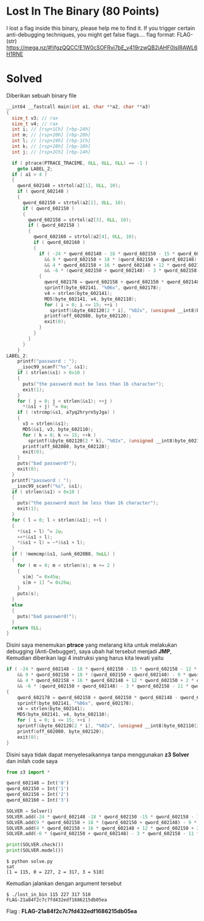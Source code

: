 # Lost In The Binary (80 Points)
I lost a flag inside this binary, please help me to find it. If you trigger certain anti-debugging techniques, you might get false flags…. flag format: FLAG-(str) https://mega.nz/#!ifgzQQCC!E1W0cSOFRvi7bE_v419rzwQB2jAHF0IsIRAWL6H1RNE
# Solved
Diberikan sebuah binary file
```cpp
__int64 __fastcall main(int a1, char **a2, char **a3)
{
  size_t v3; // rax
  size_t v4; // rax
  int i; // [rsp+1Ch] [rbp-24h]
  int m; // [rsp+20h] [rbp-20h]
  int l; // [rsp+24h] [rbp-1Ch]
  int k; // [rsp+28h] [rbp-18h]
  int j; // [rsp+2Ch] [rbp-14h]

  if ( ptrace(PTRACE_TRACEME, 0LL, 0LL, 0LL) == -1 )
    goto LABEL_2;
  if ( a1 > 4 )
  {
    qword_602148 = strtol(a2[1], 0LL, 10);
    if ( qword_602148 )
    {
      qword_602150 = strtol(a2[2], 0LL, 10);
      if ( qword_602150 )
      {
        qword_602158 = strtol(a2[3], 0LL, 10);
        if ( qword_602158 )
        {
          qword_602160 = strtol(a2[4], 0LL, 10);
          if ( qword_602160 )
          {
            if ( -24 * qword_602148 - 18 * qword_602150 - 15 * qword_602158 - 12 * qword_602160 == -18393
              && 9 * qword_602158 + 18 * (qword_602150 + qword_602148) - 9 * qword_602160 == 4419
              && 4 * qword_602158 + 16 * qword_602148 + 12 * qword_602150 + 2 * qword_602160 == 7300
              && -6 * (qword_602150 + qword_602148) - 3 * qword_602158 - 11 * qword_602160 == -8613 )
            {
              qword_602178 = qword_602158 + qword_602150 * qword_602148 - qword_602160;
              sprintf(byte_602141, "%06x", qword_602178);
              v4 = strlen(byte_602141);
              MD5(byte_602141, v4, byte_602110);
              for ( i = 0; i <= 15; ++i )
                sprintf(&byte_602120[2 * i], "%02x", (unsigned __int8)byte_602110[i]);
              printf(off_602080, byte_602120);
              exit(0);
            }
          }
        }
      }
    }
LABEL_2:
    printf("password : ");
    __isoc99_scanf("%s", &s1);
    if ( strlen(&s1) > 0x10 )
    {
      puts("the password must be less than 16 character");
      exit(1);
    }
    for ( j = 0; j < strlen(&s1); ++j )
      *(&s1 + j) ^= 6u;
    if ( !strcmp(&s1, a7yq2hryrn5yJga) )
    {
      v3 = strlen(&s1);
      MD5(&s1, v3, byte_602110);
      for ( k = 0; k <= 15; ++k )
        sprintf(&byte_602120[2 * k], "%02x", (unsigned __int8)byte_602110[k]);
      printf(off_602080, byte_602120);
      exit(0);
    }
    puts("bad password!");
    exit(0);
  }
  printf("password : ");
  __isoc99_scanf("%s", &s1);
  if ( strlen(&s1) > 0x10 )
  {
    puts("the password must be less than 16 character");
    exit(1);
  }
  for ( l = 0; l < strlen(&s1); ++l )
  {
    *(&s1 + l) ^= 2u;
    ++*(&s1 + l);
    *(&s1 + l) = ~*(&s1 + l);
  }
  if ( !memcmp(&s1, &unk_6020B8, 9uLL) )
  {
    for ( m = 0; m < strlen(s); m += 2 )
    {
      s[m] ^= 0x45u;
      s[m + 1] ^= 0x26u;
    }
    puts(s);
  }
  else
  {
    puts("bad password!");
  }
  return 0LL;
}
```
Disini saya menemukan <b>ptrace</b> yang melarang kita untuk melakukan debugging (Anti-Debugger), saya ubah hal tersebut menjadi <b>JMP</b>, Kemudian diberikan lagi 4 instruksi yang harus kita lewati yaitu
```cpp
if ( -24 * qword_602148 - 18 * qword_602150 - 15 * qword_602158 - 12 * qword_602160 == -18393
    && 9 * qword_602158 + 18 * (qword_602150 + qword_602148) - 9 * qword_602160 == 4419
    && 4 * qword_602158 + 16 * qword_602148 + 12 * qword_602150 + 2 * qword_602160 == 7300
    && -6 * (qword_602150 + qword_602148) - 3 * qword_602158 - 11 * qword_602160 == -8613 )
{
    qword_602178 = qword_602158 + qword_602150 * qword_602148 - qword_602160;
    sprintf(byte_602141, "%06x", qword_602178);
    v4 = strlen(byte_602141);
    MD5(byte_602141, v4, byte_602110);
    for ( i = 0; i <= 15; ++i )
    sprintf(&byte_602120[2 * i], "%02x", (unsigned __int8)byte_602110[i]);
    printf(off_602080, byte_602120);
    exit(0);
}
```
Disini saya tidak dapat menyelesaikannya tanpa menggunakan <b>z3 Solver</b> dan inilah code saya
```python
from z3 import *

qword_602148 = Int('0')
qword_602150 = Int('1')
qword_602158 = Int('2')
qword_602160 = Int('3')

SOLVER = Solver()
SOLVER.add(-24 * qword_602148 -18 * qword_602150 -15 * qword_602158 - 12 * qword_602160 == -18393)
SOLVER.add(9 * qword_602158 + 18 * (qword_602150 + qword_602148) - 9 * qword_602160 == 4419)
SOLVER.add(4 * qword_602158 + 16 * qword_602148 + 12 * qword_602150 + 2 * qword_602160 == 7300)
SOLVER.add(-6 * (qword_602150 + qword_602148) - 3 * qword_602158 - 11 * qword_602160 == -8613)

print(SOLVER.check())
print(SOLVER.model())
```
```console
$ python solve.py
sat
[1 = 115, 0 = 227, 2 = 317, 3 = 510]
```
Kemudian jalankan dengan argument tersebut
```console
$ ./lost_in_bin 115 227 317 510
FLAG-21a84f2c7c7fd432edf1686215db05ea
```
Flag : <b>FLAG-21a84f2c7c7fd432edf1686215db05ea</b>
